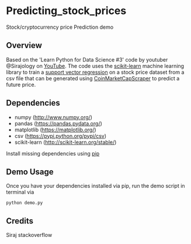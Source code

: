 # Predicting_stock_prices
Stock/cryptocurrency price Prediction demo 

## Overview
Based on the 'Learn Python for Data Science #3' code by youtuber @Sirajology on [YouTube](https://youtu.be/SSu00IRRraY). The code uses the [scikit-learn](https://github.com/scikit-learn/scikit-learn) machine learning library to train a [support vector regression](https://en.wikipedia.org/wiki/Support_vector_machine) on a stock price dataset from a csv file that can be generated using [CoinMarketCapScraper](https://github.com/SuperKogito/CoinMarketCapScraper) to predict a future price.

## Dependencies
* numpy (http://www.numpy.org/)
* pandas (https://pandas.pydata.org/)
* matplotlib (https://matplotlib.org/)
* csv (https://pypi.python.org/pypi/csv)
* scikit-learn (http://scikit-learn.org/stable/)


Install missing dependencies using [pip](https://pip.pypa.io/en/stable/installing/)

## Demo Usage

Once you have your dependencies installed via pip, run the demo script in terminal via

```
python demo.py
```

## Credits
Siraj
stackoverflow
